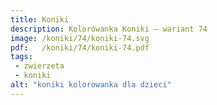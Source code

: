 ```yaml
---
title: Koniki
description: Kolorowanka Koniki – wariant 74
image: /koniki/74/koniki-74.svg
pdf:   /koniki/74/koniki-74.pdf
tags:
 - zwierzeta
 - koniki
alt: "koniki kolorowanka dla dzieci"
---
```


